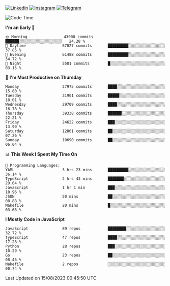 [![Linkedin](https://img.shields.io/badge/-Archie-blue?style=flat-square&labelColor=gray&logo=Linkedin&logoColor=white&link=https://www.linkedin.com/in/archisdi)](https://www.linkedin.com/in/archisdi)
[![Instagram](https://img.shields.io/badge/-@archisdi-orange?style=flat-square&labelColor=gray&logo=Instagram&logoColor=white&link=https://www.instagram.com/archisdi)](https://www.instagram.com/archisdi)
[![Telegram](https://img.shields.io/badge/-aai-informational?style=flat-square&labelColor=gray&logo=telegram&logoColor=white&link=https://t.me/archisdi)](https://t.me/archisdi)

<!--START_SECTION:waka-->
![Code Time](http://img.shields.io/badge/Code%20Time-2%2C322%20hrs%2017%20mins-blue)

**I'm an Early 🐤** 

```text
🌞 Morning                43000 commits       ██████░░░░░░░░░░░░░░░░░░░   24.28 % 
🌆 Daytime                67027 commits       █████████░░░░░░░░░░░░░░░░   37.85 % 
🌃 Evening                61488 commits       █████████░░░░░░░░░░░░░░░░   34.72 % 
🌙 Night                  5581 commits        █░░░░░░░░░░░░░░░░░░░░░░░░   03.15 % 
```
📅 **I'm Most Productive on Thursday** 

```text
Monday                   27975 commits       ████░░░░░░░░░░░░░░░░░░░░░   15.80 % 
Tuesday                  31901 commits       █████░░░░░░░░░░░░░░░░░░░░   18.01 % 
Wednesday                29709 commits       ████░░░░░░░░░░░░░░░░░░░░░   16.78 % 
Thursday                 39338 commits       ██████░░░░░░░░░░░░░░░░░░░   22.21 % 
Friday                   24622 commits       ███░░░░░░░░░░░░░░░░░░░░░░   13.90 % 
Saturday                 12861 commits       ██░░░░░░░░░░░░░░░░░░░░░░░   07.26 % 
Sunday                   10690 commits       ██░░░░░░░░░░░░░░░░░░░░░░░   06.04 % 
```


📊 **This Week I Spent My Time On** 

```text
💬 Programming Languages: 
YAML                     3 hrs 23 mins       █████████░░░░░░░░░░░░░░░░   36.14 % 
TypeScript               2 hrs 43 mins       ███████░░░░░░░░░░░░░░░░░░   29.04 % 
JavaScript               1 hr 1 min          ███░░░░░░░░░░░░░░░░░░░░░░   10.96 % 
JSON                     50 mins             ██░░░░░░░░░░░░░░░░░░░░░░░   08.88 % 
Makefile                 20 mins             █░░░░░░░░░░░░░░░░░░░░░░░░   03.66 % 
```

**I Mostly Code in JavaScript** 

```text
JavaScript               89 repos            ████████░░░░░░░░░░░░░░░░░   32.72 % 
TypeScript               47 repos            ████░░░░░░░░░░░░░░░░░░░░░   17.28 % 
Python                   28 repos            ███░░░░░░░░░░░░░░░░░░░░░░   10.29 % 
Go                       23 repos            ██░░░░░░░░░░░░░░░░░░░░░░░   08.46 % 
Makefile                 2 repos             ░░░░░░░░░░░░░░░░░░░░░░░░░   00.74 % 
```




 Last Updated on 15/08/2023 00:45:50 UTC
<!--END_SECTION:waka-->